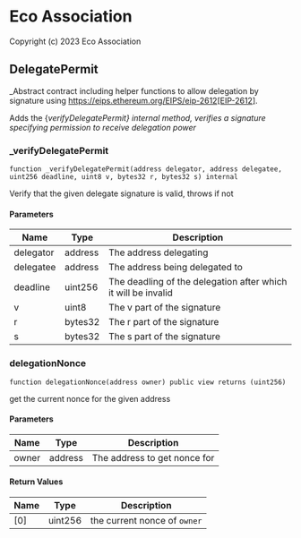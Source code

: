 # Eco Association
Copyright (c) 2023 Eco Association

## DelegatePermit

_Abstract contract including helper functions to allow delegation by signature using
https://eips.ethereum.org/EIPS/eip-2612[EIP-2612].

Adds the {_verifyDelegatePermit} internal method, verifies a signature specifying permission to receive delegation power_

### _verifyDelegatePermit

```solidity
function _verifyDelegatePermit(address delegator, address delegatee, uint256 deadline, uint8 v, bytes32 r, bytes32 s) internal
```

Verify that the given delegate signature is valid, throws if not

#### Parameters

| Name | Type | Description |
| ---- | ---- | ----------- |
| delegator | address | The address delegating |
| delegatee | address | The address being delegated to |
| deadline | uint256 | The deadling of the delegation after which it will be invalid |
| v | uint8 | The v part of the signature |
| r | bytes32 | The r part of the signature |
| s | bytes32 | The s part of the signature |

### delegationNonce

```solidity
function delegationNonce(address owner) public view returns (uint256)
```

get the current nonce for the given address

#### Parameters

| Name | Type | Description |
| ---- | ---- | ----------- |
| owner | address | The address to get nonce for |

#### Return Values

| Name | Type | Description |
| ---- | ---- | ----------- |
| [0] | uint256 | the current nonce of `owner` |

